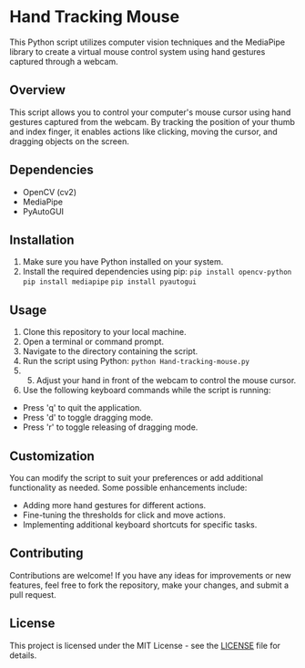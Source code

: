 # Hand Tracking Mouse

This Python script utilizes computer vision techniques and the MediaPipe library to create a virtual mouse control system using hand gestures captured through a webcam.

## Overview

This script allows you to control your computer's mouse cursor using hand gestures captured from the webcam. By tracking the position of your thumb and index finger, it enables actions like clicking, moving the cursor, and dragging objects on the screen.

## Dependencies

- OpenCV (cv2)
- MediaPipe
- PyAutoGUI

## Installation

1. Make sure you have Python installed on your system.
2. Install the required dependencies using pip: `pip install opencv-python` `pip install mediapipe` `pip install pyautogui`
   
## Usage

1. Clone this repository to your local machine.
2. Open a terminal or command prompt.
3. Navigate to the directory containing the script.
4. Run the script using Python: `python Hand-tracking-mouse.py`
5. 5. Adjust your hand in front of the webcam to control the mouse cursor.
6. Use the following keyboard commands while the script is running:
- Press 'q' to quit the application.
- Press 'd' to toggle dragging mode.
- Press 'r' to toggle releasing of dragging mode.

## Customization

You can modify the script to suit your preferences or add additional functionality as needed. Some possible enhancements include:
- Adding more hand gestures for different actions.
- Fine-tuning the thresholds for click and move actions.
- Implementing additional keyboard shortcuts for specific tasks.

## Contributing

Contributions are welcome! If you have any ideas for improvements or new features, feel free to fork the repository, make your changes, and submit a pull request.

## License

This project is licensed under the MIT License - see the [LICENSE](LICENSE) file for details.


